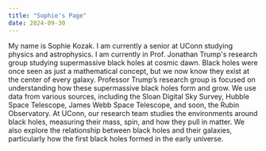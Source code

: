 ```yaml
---
title: "Sophie's Page"
date: 2024-09-30
---
```


My name is Sophie Kozak. I am currently a senior at UConn studying physics and astrophysics. I am currently in Prof. Jonathan Trump's research group studying supermassive black holes at cosmic dawn. Black holes were once seen as just a mathematical concept, but we now know they exist at the center of every galaxy. Professor Trump’s research group is focused on understanding how these supermassive black holes form and grow. We use data from various sources, including the Sloan Digital Sky Survey, Hubble Space Telescope, James Webb Space Telescope, and soon, the Rubin Observatory. At UConn, our research team studies the environments around black holes, measuring their mass, spin, and how they pull in matter. We also explore the relationship between black holes and their galaxies, particularly how the first black holes formed in the early universe.
